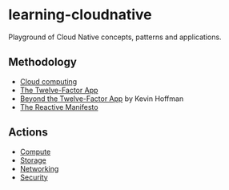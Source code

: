 # learning-cloudnative
Playground of Cloud Native concepts, patterns and applications.

## Methodology

- [Cloud computing](https://en.wikipedia.org/wiki/Cloud_computing)
- [The Twelve-Factor App](https://12factor.net/)
- [Beyond the Twelve-Factor App](https://www.oreilly.com/library/view/beyond-the-twelve-factor/9781492042631/) by Kevin Hoffman
- [The Reactive Manifesto](https://www.reactivemanifesto.org/)

## Actions

- [Compute](./compute/README.md)
- [Storage](./storage/README.md)
- [Networking](./networking/README.md)
- [Security](./security/README.md)